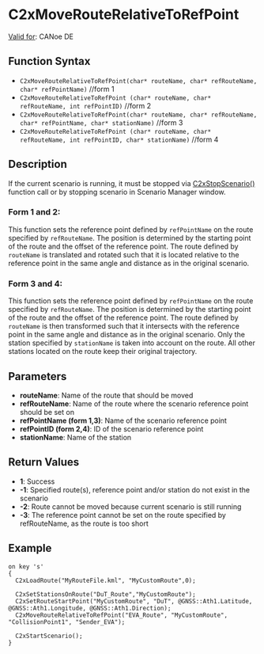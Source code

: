 # C2xMoveRouteRelativeToRefPoint

[Valid for](../../../Shared/FeatureAvailability.md): CANoe DE

## Function Syntax

- `C2xMoveRouteRelativeToRefPoint(char* routeName, char* refRouteName, char* refPointName)` //form 1
- `C2xMoveRouteRelativeToRefPoint (char* routeName, char* refRouteName, int refPointID)` //form 2
- `C2xMoveRouteRelativeToRefPoint(char* routeName, char* refRouteName, char* refPointName, char* stationName)` //form 3
- `C2xMoveRouteRelativeToRefPoint (char* routeName, char* refRouteName, int refPointID, char* stationName)` //form 4

## Description

If the current scenario is running, it must be stopped via [C2xStopScenario()](CAPLfunctionC2xStopScenario.md) function call or by stopping scenario in Scenario Manager window.

### Form 1 and 2:

This function sets the reference point defined by `refPointName` on the route specified by `refRouteName`. The position is determined by the starting point of the route and the offset of the reference point. The route defined by `routeName` is translated and rotated such that it is located relative to the reference point in the same angle and distance as in the original scenario.

### Form 3 and 4:

This function sets the reference point defined by `refPointName` on the route specified by `refRouteName`. The position is determined by the starting point of the route and the offset of the reference point. The route defined by `routeName` is then transformed such that it intersects with the reference point in the same angle and distance as in the original scenario. Only the station specified by `stationName` is taken into account on the route. All other stations located on the route keep their original trajectory.

## Parameters

- **routeName**: Name of the route that should be moved
- **refRouteName**: Name of the route where the scenario reference point should be set on
- **refPointName (form 1,3)**: Name of the scenario reference point
- **refPointID (form 2,4)**: ID of the scenario reference point
- **stationName**: Name of the station

## Return Values

- **1**: Success
- **-1**: Specified route(s), reference point and/or station do not exist in the scenario
- **-2**: Route cannot be moved because current scenario is still running
- **-3**: The reference point cannot be set on the route specified by refRouteName, as the route is too short

## Example

```plaintext
on key 's'
{
  C2xLoadRoute("MyRouteFile.kml", "MyCustomRoute",0);

  C2xSetStationsOnRoute("DuT_Route","MyCustomRoute");
  C2xSetRouteStartPoint("MyCustomRoute", "DuT", @GNSS::Ath1.Latitude, @GNSS::Ath1.Longitude, @GNSS::Ath1.Direction);
  C2xMoveRouteRelativeToRefPoint("EVA_Route", "MyCustomRoute", "CollisionPoint1", "Sender_EVA");

  C2xStartScenario();
}
```
